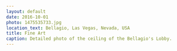 ```yaml
---
layout: default
date: 2016-10-01
photo: 1475535733.jpg
location_text: Bellagio, Las Vegas, Nevada, USA
title: Fine Art
caption: Detailed photo of the ceiling of the Bellagio's Lobby.
---
```

